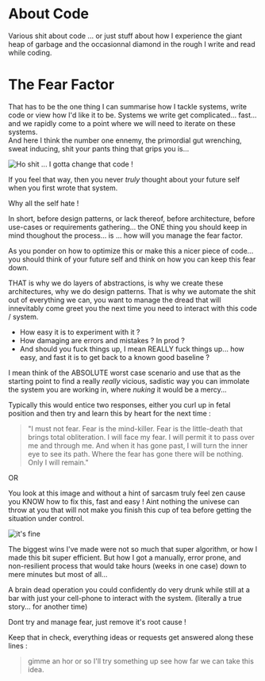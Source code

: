 # About Code
Various shit about code ... or just stuff about how I experience the giant heap of garbage and the occasionnal diamond in the rough I write and read while coding.


# The Fear Factor
That has to be the one thing I can summarise how I tackle systems, write code or view how I'd like it to be.
Systems we write get complicated... fast... and we rapidly come to a point where we will need to iterate on 
these systems.  
And here I think the number one ennemy, the primordial gut wrenching, sweat inducing, shit your pants thing that
grips you is...  

![Ho shit ... I gotta change that code !](https://i.giphy.com/media/v1.Y2lkPTc5MGI3NjExM2Z0aXNtcTR0eHA3ZzJzb2hkN2g0eHN3YTBreXd1a2E4azE1YzdrMiZlcD12MV9pbnRlcm5hbF9naWZfYnlfaWQmY3Q9Zw/a79Jr229u3bzO/giphy.gif)

If you feel that way, then you never _truly_ thought about your future self when you first wrote that system.

Why all the self hate !

In short, before design patterns, or lack thereof, before architecture, before use-cases or requirements gathering...
the ONE thing you should keep in mind thoughout the process... is ... how will you manage the fear factor.

As you ponder on how to optimize this or make this a nicer piece of code...  you should think of your future self and
think on how you can keep this fear down.

THAT is why we do layers of abstractions, is why we create these architectures, why we do design patterns.  That is 
why we automate the shit out of everything we can, you want to manage the dread that will innevitably come greet
you the next time you need to interact with this code / system.

* How easy it is to experiment with it ?
* How damaging are errors and mistakes ?  In prod ?
* And should you fuck things up, I mean REALLY fuck things up... how easy, and fast it is to get back to a known good baseline ?

I mean think of the ABSOLUTE worst case scenario and use that as the starting point to find a really _really_ vicious, sadistic way you can immolate the 
system you are working in, where _nuking_ it would be a mercy...

Typically this would entice two responses, either you curl up in fetal position and then try and learn this by heart for the next time :

> "I must not fear.
> Fear is the mind-killer.
> Fear is the little-death that brings total obliteration.
> I will face my fear.
> I will permit it to pass over me and through me.
> And when it has gone past, I will turn the inner eye to see its path.
> Where the fear has gone there will be nothing. Only I will remain."

OR

You look at this image and without a hint of sarcasm truly feel zen cause you KNOW how to fix this, fast and easy !  Aint nothing the univese can throw at you that will not make you finish this cup of tea before getting the situation under control.

![it's fine](https://i.giphy.com/media/v1.Y2lkPTc5MGI3NjExeGpzOTF1ZDkyYWYyMDk0NmYzcGtzODB4enA5azdmYXBrM21ueTluNSZlcD12MV9pbnRlcm5hbF9naWZfYnlfaWQmY3Q9Zw/NTur7XlVDUdqM/giphy.gif)

The biggest wins I've made were not so much that super algorithm, or how I made this bit super efficient.  But how
I got a manually, error prone, and non-resilient process that would take hours (weeks in one case) down to mere minutes but most of all...

A brain dead operation you could confidently do very drunk while still at a bar with just your cell-phone to interact with the system. (literally a true story... for another time)

Dont try and manage fear, just remove it's root cause !

Keep that in check, everything ideas or requests get answered along these lines :

> gimme an hor or so I'll try something up see how far we can take this idea.
